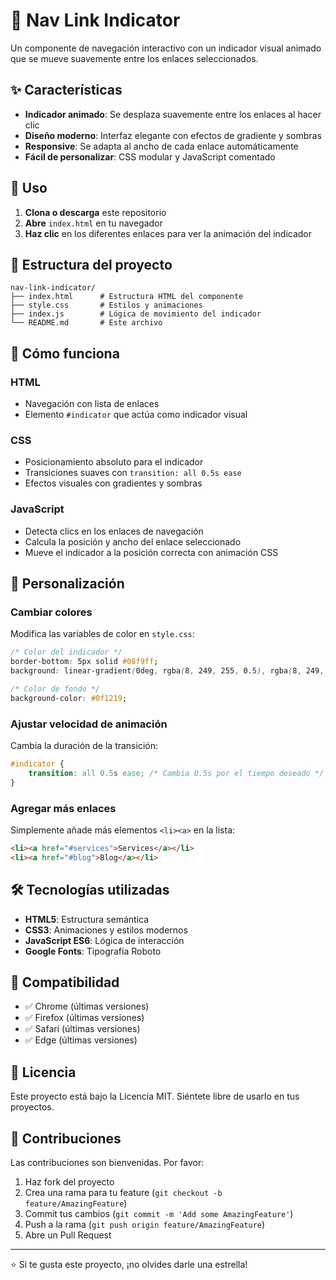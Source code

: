 # 🧭 Nav Link Indicator

Un componente de navegación interactivo con un indicador visual animado que se mueve suavemente entre los enlaces seleccionados.

## ✨ Características

- **Indicador animado**: Se desplaza suavemente entre los enlaces al hacer clic
- **Diseño moderno**: Interfaz elegante con efectos de gradiente y sombras
- **Responsive**: Se adapta al ancho de cada enlace automáticamente
- **Fácil de personalizar**: CSS modular y JavaScript comentado

## 🚀 Uso

1. **Clona o descarga** este repositorio
2. **Abre** `index.html` en tu navegador
3. **Haz clic** en los diferentes enlaces para ver la animación del indicador

## 📁 Estructura del proyecto

```
nav-link-indicator/
├── index.html      # Estructura HTML del componente
├── style.css       # Estilos y animaciones
├── index.js        # Lógica de movimiento del indicador
└── README.md       # Este archivo
```

## 🔧 Cómo funciona

### HTML

- Navegación con lista de enlaces
- Elemento `#indicator` que actúa como indicador visual

### CSS

- Posicionamiento absoluto para el indicador
- Transiciones suaves con `transition: all 0.5s ease`
- Efectos visuales con gradientes y sombras

### JavaScript

- Detecta clics en los enlaces de navegación
- Calcula la posición y ancho del enlace seleccionado
- Mueve el indicador a la posición correcta con animación CSS

## 🎨 Personalización

### Cambiar colores

Modifica las variables de color en `style.css`:

```css
/* Color del indicador */
border-bottom: 5px solid #08f9ff;
background: linear-gradient(0deg, rgba(8, 249, 255, 0.5), rgba(8, 249, 255, 0.1));

/* Color de fondo */
background-color: #0f1219;
```

### Ajustar velocidad de animación

Cambia la duración de la transición:

```css
#indicator {
	transition: all 0.5s ease; /* Cambia 0.5s por el tiempo deseado */
}
```

### Agregar más enlaces

Simplemente añade más elementos `<li><a>` en la lista:

```html
<li><a href="#services">Services</a></li>
<li><a href="#blog">Blog</a></li>
```

## 🛠️ Tecnologías utilizadas

- **HTML5**: Estructura semántica
- **CSS3**: Animaciones y estilos modernos
- **JavaScript ES6**: Lógica de interacción
- **Google Fonts**: Tipografía Roboto

## 📱 Compatibilidad

- ✅ Chrome (últimas versiones)
- ✅ Firefox (últimas versiones)
- ✅ Safari (últimas versiones)
- ✅ Edge (últimas versiones)

## 📄 Licencia

Este proyecto está bajo la Licencia MIT. Siéntete libre de usarlo en tus proyectos.

## 🤝 Contribuciones

Las contribuciones son bienvenidas. Por favor:

1. Haz fork del proyecto
2. Crea una rama para tu feature (`git checkout -b feature/AmazingFeature`)
3. Commit tus cambios (`git commit -m 'Add some AmazingFeature'`)
4. Push a la rama (`git push origin feature/AmazingFeature`)
5. Abre un Pull Request

---

⭐ Si te gusta este proyecto, ¡no olvides darle una estrella!
